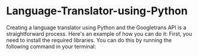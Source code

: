 # Language-Translator-using-Python
Creating a language translator using Python and the Googletrans API is a straightforward process. Here's an example of how you can do it:  First, you need to install the required libraries. You can do this by running the following command in your terminal:
